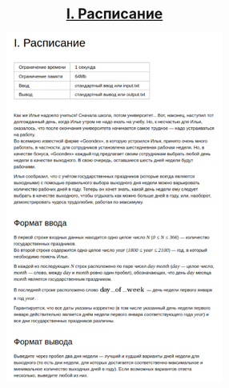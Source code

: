 <h1 align="center">
    <a href='https://contest.yandex.ru/contest/59539/problems/I/'>I. Расписание</a>
</h1>


<div align="center">
<img src="./docs/img/task.png" height="700px" /> 
</div>
